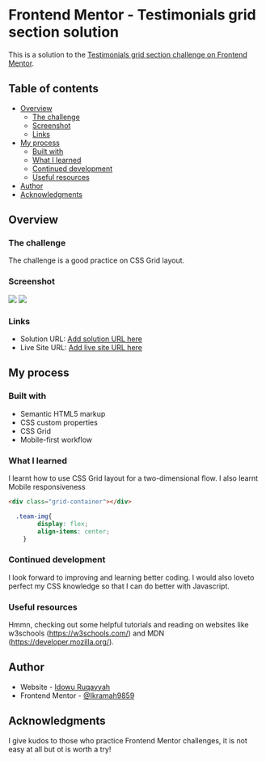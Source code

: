 # Frontend Mentor - Testimonials grid section solution

This is a solution to the [Testimonials grid section challenge on Frontend Mentor](https://www.frontendmentor.io/challenges/testimonials-grid-section-Nnw6J7Un7). 

## Table of contents

- [Overview](#overview)
  - [The challenge](#the-challenge)
  - [Screenshot](#screenshot)
  - [Links](#links)
- [My process](#my-process)
  - [Built with](#built-with)
  - [What I learned](#what-i-learned)
  - [Continued development](#continued-development)
  - [Useful resources](#useful-resources)
- [Author](#author)
- [Acknowledgments](#acknowledgments)


## Overview
    

### The challenge

 The challenge is a good practice on CSS Grid layout.

### Screenshot

![](./MyScreenshot/Screenshot_desktop)
![](./MyScreenshot/Screenshot_mobile)



### Links

- Solution URL: [Add solution URL here](https://your-solution-url.com)
- Live Site URL: [Add live site URL here](https://your-live-site-url.com)

## My process

### Built with

- Semantic HTML5 markup
- CSS custom properties
- CSS Grid
- Mobile-first workflow

### What I learned

 I learnt how to use CSS Grid layout for a two-dimensional flow.
 I also learnt Mobile responsiveness

```html
<div class="grid-container"></div>
  ```
```css
  .team-img{
        display: flex;
        align-items: center;
    }
```

### Continued development

I look forward to improving and learning better coding. I would also loveto perfect my CSS knowledge so that I can do better with Javascript.
### Useful resources
 Hmmn, checking out some helpful tutorials and reading on websites like w3schools (https://w3schools.com/) and MDN (https://developer.mozilla.org/).

## Author

- Website - [Idowu Ruqayyah](https://www.your-site.com)
- Frontend Mentor - [@Ikramah9859](https://www.frontendmentor.io/profile/Ikramah9859)


## Acknowledgments

 I give kudos to those who practice Frontend Mentor challenges, it is not easy at all but ot is worth a try!
